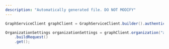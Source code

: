 ```yaml
---
description: "Automatically generated file. DO NOT MODIFY"
---
```

<!-- markdownlint-disable MD041 -->

```java
GraphServiceClient graphClient = GraphServiceClient.builder().authenticationProvider( authProvider ).buildClient();

OrganizationSettings organizationSettings = graphClient.organization("a9f3c90b-04fd-4504-a302-47672bbca6c8").settings()
    .buildRequest()
    .get();
```
